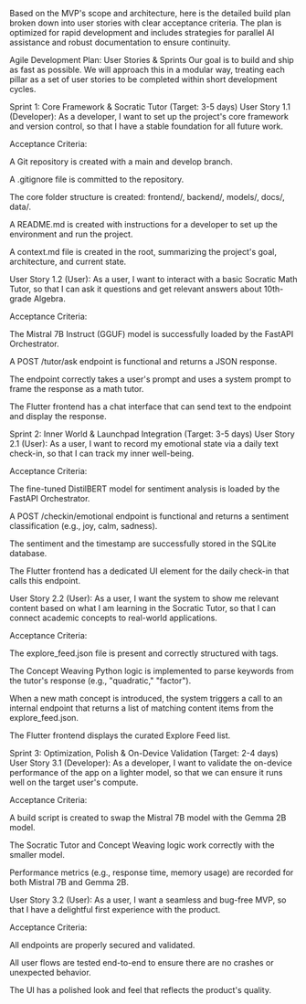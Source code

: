Based on the MVP's scope and architecture, here is the detailed build plan broken down into user stories with clear acceptance criteria. The plan is optimized for rapid development and includes strategies for parallel AI assistance and robust documentation to ensure continuity.

Agile Development Plan: User Stories & Sprints
Our goal is to build and ship as fast as possible. We will approach this in a modular way, treating each pillar as a set of user stories to be completed within short development cycles.

Sprint 1: Core Framework & Socratic Tutor (Target: 3-5 days)
User Story 1.1 (Developer): As a developer, I want to set up the project's core framework and version control, so that I have a stable foundation for all future work.

Acceptance Criteria:

A Git repository is created with a main and develop branch.

A .gitignore file is committed to the repository.

The core folder structure is created: frontend/, backend/, models/, docs/, data/.

A README.md is created with instructions for a developer to set up the environment and run the project.

A context.md file is created in the root, summarizing the project's goal, architecture, and current state.

User Story 1.2 (User): As a user, I want to interact with a basic Socratic Math Tutor, so that I can ask it questions and get relevant answers about 10th-grade Algebra.

Acceptance Criteria:

The Mistral 7B Instruct (GGUF) model is successfully loaded by the FastAPI Orchestrator.

A POST /tutor/ask endpoint is functional and returns a JSON response.

The endpoint correctly takes a user's prompt and uses a system prompt to frame the response as a math tutor.

The Flutter frontend has a chat interface that can send text to the endpoint and display the response.

Sprint 2: Inner World & Launchpad Integration (Target: 3-5 days)
User Story 2.1 (User): As a user, I want to record my emotional state via a daily text check-in, so that I can track my inner well-being.

Acceptance Criteria:

The fine-tuned DistilBERT model for sentiment analysis is loaded by the FastAPI Orchestrator.

A POST /checkin/emotional endpoint is functional and returns a sentiment classification (e.g., joy, calm, sadness).

The sentiment and the timestamp are successfully stored in the SQLite database.

The Flutter frontend has a dedicated UI element for the daily check-in that calls this endpoint.

User Story 2.2 (User): As a user, I want the system to show me relevant content based on what I am learning in the Socratic Tutor, so that I can connect academic concepts to real-world applications.

Acceptance Criteria:

The explore_feed.json file is present and correctly structured with tags.

The Concept Weaving Python logic is implemented to parse keywords from the tutor's response (e.g., "quadratic," "factor").

When a new math concept is introduced, the system triggers a call to an internal endpoint that returns a list of matching content items from the explore_feed.json.

The Flutter frontend displays the curated Explore Feed list.

Sprint 3: Optimization, Polish & On-Device Validation (Target: 2-4 days)
User Story 3.1 (Developer): As a developer, I want to validate the on-device performance of the app on a lighter model, so that we can ensure it runs well on the target user's compute.

Acceptance Criteria:

A build script is created to swap the Mistral 7B model with the Gemma 2B model.

The Socratic Tutor and Concept Weaving logic work correctly with the smaller model.

Performance metrics (e.g., response time, memory usage) are recorded for both Mistral 7B and Gemma 2B.

User Story 3.2 (User): As a user, I want a seamless and bug-free MVP, so that I have a delightful first experience with the product.

Acceptance Criteria:

All endpoints are properly secured and validated.

All user flows are tested end-to-end to ensure there are no crashes or unexpected behavior.

The UI has a polished look and feel that reflects the product's quality.
